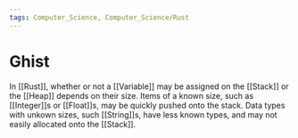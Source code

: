 ```yaml
---
tags: Computer_Science, Computer_Science/Rust
---
```


# Ghist

In [[Rust]], whether or not a [[Variable]] may be assigned on the [[Stack]] or the [[Heap]] depends on their size. Items of a known size, such as [[Integer]]s or [[Float]]s, may be quickly pushed onto the stack. Data types with unkown sizes, such [[String]]s, have less known types, and may not easily allocated onto the [[Stack]].
